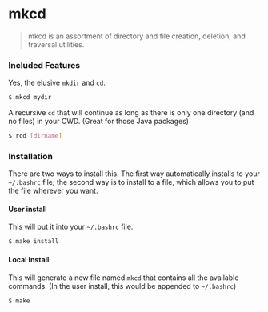 mkcd
=====

> mkcd is an assortment of directory and file creation, deletion, and traversal utilities.

### Included Features
Yes, the elusive `mkdir` and `cd`.
```bash
$ mkcd mydir
```

A recursive `cd` that will continue as long as there is only one directory (and no files) in your CWD. (Great for those Java packages)
```bash
$ rcd [dirname]
```

### Installation
There are two ways to install this. The first way automatically installs to your `~/.bashrc` file; the second way is to install to a file, which allows you to put the file wherever you want.

#### User install
This will put it into your `~/.bashrc` file.
```bash
$ make install
```

#### Local install
This will generate a new file named `mkcd` that contains all the available commands. (In the user install, this would be appended to `~/.bashrc`)
```bash
$ make
```